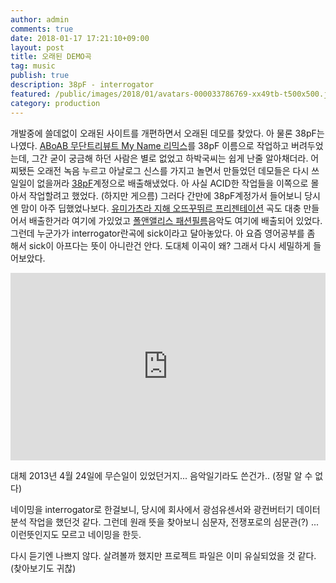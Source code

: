 ```yaml
---
author: admin
comments: true
date: 2018-01-17 17:21:10+09:00
layout: post
title: 오래된 DEMO곡
tag: music
publish: true
description: 38pF - interrogator
featured: /public/images/2018/01/avatars-000033786769-xx49tb-t500x500.jpg
category: production
---
```


개발중에 쓸데없이 오래된 사이트를 개편하면서 오래된 데모를 찾았다. 아 물론 38pF는 나였다. [ABoAB 무단트리뷰트 My Name 리믹스](https://soundcloud.com/38picofarad/38pf-myname-remix-model-b-an)를 38pF 이름으로 작업하고 버려두었는데, 그간 굳이 궁금해 하던 사람은 별로 없었고 하박국씨는 쉽게 난줄 알아채더라. 어찌됐든 오래전 녹음 누르고 아날로그 신스를 가지고 놀면서 만들었던 데모들은 다시 쓰일일이 없을꺼라 [38pF](https://soundcloud.com/38picofarad/)계정으로 배출해냈었다. 아 사실 ACID한 작업들을 이쪽으로 몰아서 작업할려고 했었다. (하지만 게으름) 그러다 간만에 38pF계정가서 들어보니 당시엔 맘이 아주 딥했었나보다. [유미가츠라 지해 오뜨꾸뛰르 프리젠테이션](https://eunchurn.com/runway/2013/01/24/yumi-katsura-x-ji-haye-haute-couture-2013.html) 곡도 대충 만들어서 배출한거라 여기에 가있었고 [폴앤앨리스 패션필름](https://eunchurn.com/production/2012/01/24/paul-and-alice-fashion-film-2012.html)음악도 여기에 배출되어 있었다. 그런데 누군가가 interrogator란곡에 sick이라고 달아놓았다. 아 요즘 영어공부를 좀 해서 sick이 아프다는 뜻이 아니란건 안다. 도대체 이곡이 왜? 그래서 다시 세밀하게 들어보았다. 

<iframe width="100%" height="300" scrolling="no" frameborder="no" allow="autoplay" src="https://w.soundcloud.com/player/?url=https%3A//api.soundcloud.com/tracks/89292183&amp;color=%23ff5500&amp;auto_play=false&amp;hide_related=false&amp;show_comments=true&amp;show_user=true&amp;show_reposts=false&amp;show_teaser=true&amp;visual=true"></iframe>

대체 2013년 4월 24일에 무슨일이 있었던거지... 음악일기라도 쓴건가.. (정말 알 수 없다)

네이밍을 interrogator로 한걸보니, 당시에 회사에서 광섬유센서와 광컨버터기 데이터 분석 작업을 했던것 같다. 그런데 원래 뜻을 찾아보니 심문자, 전쟁포로의 심문관(?) ... 이런뜻인지도 모르고 네이밍을 한듯.

다시 듣기엔 나쁘지 않다. 살려볼까 했지만 프로젝트 파일은 이미 유실되었을 것 같다. (찾아보기도 귀찮)
